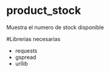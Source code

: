 # product_stock
Muestra el numero de stock disponible

#Librerias necesarias
- requests
- gspread
- urllib

